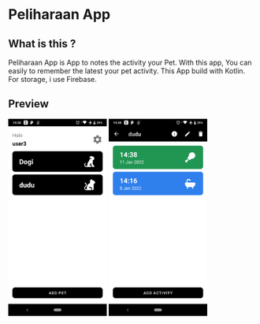 # Peliharaan App 

## What is this ?
Peliharaan App is App to notes the activity your Pet. With this app, You can easily to remember the latest your pet activity. This App build with Kotlin. For storage, i use Firebase. 

## Preview

<img src="./preview/preview-1.png" width="200" />
<img src="./preview/preview-2.png" width="200" />